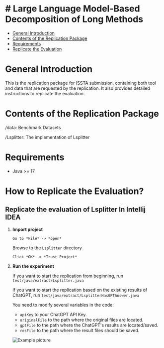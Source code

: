 # # Large Language Model-Based Decomposition of Long Methods

  - [General Introduction](#General-Introduction)
  - [Contents of the Replication Package](#Contents-of-the-Replication-Package)
  - [Requirements](#Requirements)
  - [Replicate the Evaluation](#How-to-Replicate-the-Evaluation)

 # General Introduction

This is the replication package for ISSTA submission, containing both tool and data that are requested by the replication. It also provides detailed instructions to replicate the evaluation.

  # Contents of the Replication Package

  /data: Benchmark Datasets

  /Lsplitter: The implementation of Lsplitter

  # Requirements

  - Java >= 17

  # How to Replicate the Evaluation?

 ## Replicate the evaluation of Lsplitter In Intellij IDEA

   1. **Import project**

      `Go to *File* -> *open*`

      Browse to the `Lsplitter` directory

      `Click *OK* -> *Trust Project*`
  
   2. **Run the experiment**

       If you want to start the replication from beginning, run `test/java/extract/Lsplitter.java` 
       
       If you want to start the replication based on the existing results of ChatGPT, run `test/java/extract/LsplitterHasGPTAnswer.java`
       
       You need to modify several variables in the code:
       
       - `apiKey` to your ChatGPT API Key.
       - `originalFile` to the path where the original files are located.
       - `gptFile` to the path where the ChatGPT's results are located/saved.
       - `resFile` to the path where the result files should be saved.
       
       ![Example picture](https://github.com/L-splitter/Lsplitter/assets/153789009/75711bc4-46dc-42b8-af2a-126715b8d3e5)
